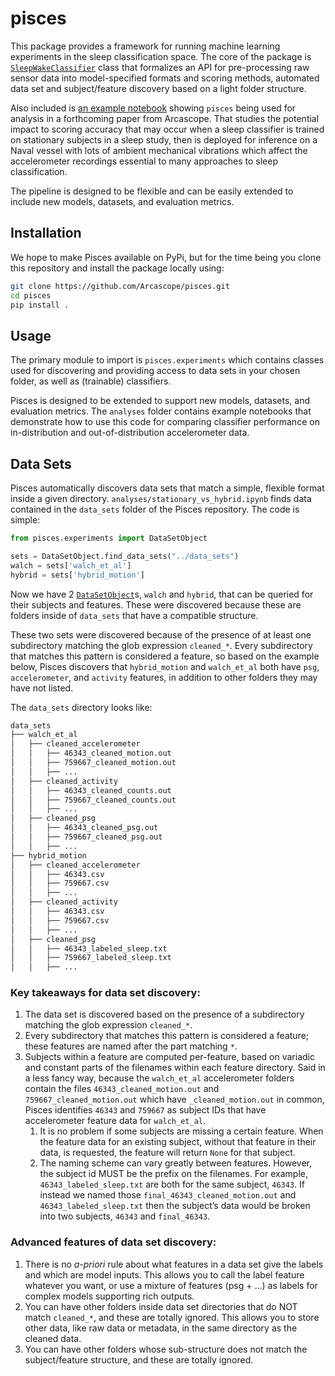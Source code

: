 # pisces

<!-- WARNING: THIS FILE WAS AUTOGENERATED! DO NOT EDIT! -->

This package provides a framework for running machine learning
experiments in the sleep classification space. The core of the package
is
[`SleepWakeClassifier`](https://Arcascope.github.io/pisces/experiments.html#sleepwakeclassifier)
class that formalizes an API for pre-processing raw sensor data into
model-specified formats and scoring methods, automated data set and
subject/feature discovery based on a light folder structure.

Also included is [an example
notebook](analyses/stationary_vs_hybrid.ipynb) showing `pisces` being
used for analysis in a forthcoming paper from Arcascope. That studies
the potential impact to scoring accuracy that may occur when a sleep
classifier is trained on stationary subjects in a sleep study, then is
deployed for inference on a Naval vessel with lots of ambient mechanical
vibrations which affect the accelerometer recordings essential to many
approaches to sleep classification.

The pipeline is designed to be flexible and can be easily extended to
include new models, datasets, and evaluation metrics.

## Installation

We hope to make Pisces available on PyPi, but for the time being you clone this repository and install the package
locally using:

``` sh
git clone https://github.com/Arcascope/pisces.git
cd pisces
pip install .
```

## Usage

The primary module to import is `pisces.experiments` which contains
classes used for discovering and providing access to data sets in your
chosen folder, as well as (trainable) classifiers.

Pisces is designed to be extended to support new models, datasets, and
evaluation metrics. The `analyses` folder contains example notebooks
that demonstrate how to use this code for comparing classifier
performance on in-distribution and out-of-distribution accelerometer
data.

## Data Sets

Pisces automatically discovers data sets that match a simple, flexible
format inside a given directory. `analyses/stationary_vs_hybrid.ipynb`
finds data contained in the `data_sets` folder of the Pisces repository.
The code is simple:

``` python
from pisces.experiments import DataSetObject

sets = DataSetObject.find_data_sets("../data_sets")
walch = sets['walch_et_al']
hybrid = sets['hybrid_motion']
```

Now we have 2
[`DataSetObject`](https://Arcascope.github.io/pisces/experiments.html#datasetobject)s,
`walch` and `hybrid`, that can be queried for their subjects and
features. These were discovered because these are folders inside of
`data_sets` that have a compatible structure.

These two sets were discovered because of the presence of at least one
subdirectory matching the glob expression `cleaned_*`. Every
subdirectory that matches this pattern is considered a feature, so based
on the example below, Pisces discovers that `hybrid_motion` and
`walch_et_al` both have `psg`, `accelerometer`, and `activity` features,
in addition to other folders they may have not listed.

The `data_sets` directory looks like:

``` sh
data_sets
├── walch_et_al
│   ├── cleaned_accelerometer
│   │   ├── 46343_cleaned_motion.out
│   │   ├── 759667_cleaned_motion.out
│   │   ├── ...
│   ├── cleaned_activity
│   │   ├── 46343_cleaned_counts.out
│   │   ├── 759667_cleaned_counts.out
│   │   ├── ...
│   ├── cleaned_psg
│   │   ├── 46343_cleaned_psg.out
│   │   ├── 759667_cleaned_psg.out
│   │   ├── ...
├── hybrid_motion
│   ├── cleaned_accelerometer
│   │   ├── 46343.csv
│   │   ├── 759667.csv
│   │   ├── ...
│   ├── cleaned_activity
│   │   ├── 46343.csv
│   │   ├── 759667.csv
│   │   ├── ...
│   ├── cleaned_psg
│   │   ├── 46343_labeled_sleep.txt
│   │   ├── 759667_labeled_sleep.txt
│   │   ├── ...
```

### Key takeaways for data set discovery:

1.  The data set is discovered based on the presence of a subdirectory
    matching the glob expression `cleaned_*`.
2.  Every subdirectory that matches this pattern is considered a
    feature; these features are named after the part matching `*`.
3.  Subjects within a feature are computed per-feature, based on
    variadic and constant parts of the filenames within each feature
    directory. Said in a less fancy way, because the `walch_et_al`
    accelerometer folders contain the files `46343_cleaned_motion.out`
    and `759667_cleaned_motion.out` which have `_cleaned_motion.out` in
    common, Pisces identifies `46343` and `759667` as subject IDs that
    have accelerometer feature data for `walch_et_al`.
    1.  It is no problem if some subjects are missing a certain feature.
        When the feature data for an existing subject, without that
        feature in their data, is requested, the feature will return
        `None` for that subject.
    2.  The naming scheme can vary greatly between features. However,
        the subject id MUST be the prefix on the filenames. For example,
        `46343_labeled_sleep.txt` are both for the same subject,
        `46343`. If instead we named those
        `final_46343_cleaned_motion.out` and `46343_labeled_sleep.txt`
        then the subject’s data would be broken into two subjects,
        `46343` and `final_46343`.

### Advanced features of data set discovery:

1.  There is no *a-priori* rule about what features in a data set give
    the labels and which are model inputs. This allows you to call the
    label feature whatever you want, or use a mixture of features (psg +
    …) as labels for complex models supporting rich outputs.
2.  You can have other folders inside data set directories that do NOT
    match `cleaned_*`, and these are totally ignored. This allows you to
    store other data, like raw data or metadata, in the same directory
    as the cleaned data.
3.  You can have other folders whose sub-structure does not match the
    subject/feature structure, and these are totally ignored.
